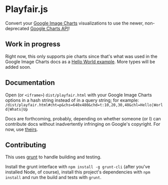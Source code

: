 # Playfair.js

Convert your [Google Image Charts](https://developers.google.com/chart/image/)
visualizations to use the newer, non-deprecated
[Google Charts API](https://developers.google.com/chart/)!

## Work in progress

Right now, this only supports pie charts since that's what was used in the
Google Image Charts docs as a
[Hello World example](https://developers.google.com/chart/image/docs/making_charts).
More types will be added soon.

## Documentation

Open (or `<iframe>`) `dist/playfair.html` with your Google Image Charts options
in a hash string instead of in a query string; for example:
`/dist/playfair.html#cht=p&chs=640x480&chd=t:10,20,30,40&chl=Hello|World|Whats|Up`

Docs are forthcoming, probably, depending on whether someone (or I) can
contribute docs without inadvertently infringing on Google's copyright. For
now, use [theirs](https://developers.google.com/chart/image/).

## Contributing

This uses [grunt](http://gruntjs.com/) to handle building and testing.

Install the grunt interface with `npm install -g grunt-cli` (after you've
installed Node, of course), install this project's dependencies with
`npm install` and run the build and tests with `grunt`.
